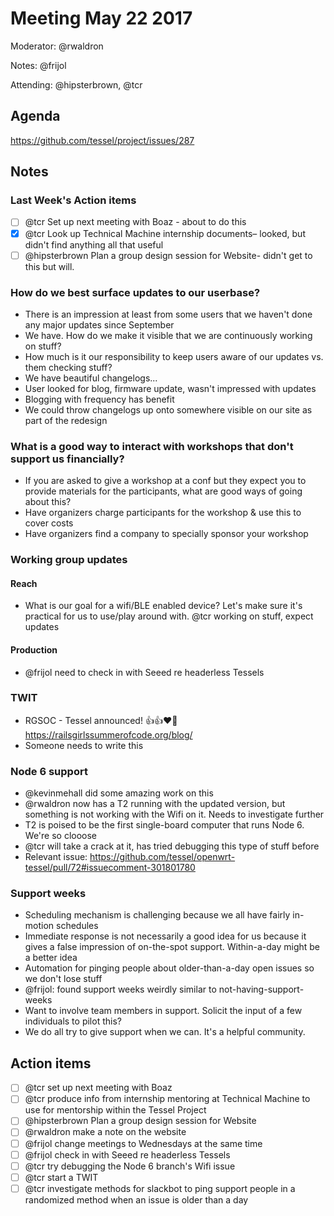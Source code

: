 # Meeting May 22 2017

Moderator: @rwaldron

Notes: @frijol

Attending: @hipsterbrown, @tcr

## Agenda

<https://github.com/tessel/project/issues/287>

## Notes

### Last Week's Action items

- [ ] @tcr Set up next meeting with Boaz - about to do this
- [x] @tcr Look up Technical Machine internship documents– looked, but didn't find anything all that useful
- [ ] @hipsterbrown Plan a group design session for Website- didn't get to this but will.

### How do we best surface updates to our userbase?

- There is an impression at least from some users that we haven't done any major updates since September
- We have. How do we make it visible that we are continuously working on stuff?
- How much is it our responsibility to keep users aware of our updates vs. them checking stuff?
- We have beautiful changelogs...
- User looked for blog, firmware update, wasn't impressed with updates
- Blogging with frequency has benefit
- We could throw changelogs up onto somewhere visible on our site as part of the redesign

### What is a good way to interact with workshops that don't support us financially?

- If you are asked to give a workshop at a conf but they expect you to provide materials for the participants, what are good ways of going about this?
- Have organizers charge participants for the workshop & use this to cover costs
- Have organizers find a company to specially sponsor your workshop

### Working group updates

#### Reach

- What is our goal for a wifi/BLE enabled device? Let's make sure it's practical for us to use/play around with. @tcr working on stuff, expect updates

#### Production

- @frijol need to check in with Seeed re headerless Tessels

### TWIT

- RGSOC - Tessel announced! :+1::+1::heart::tada: <https://railsgirlssummerofcode.org/blog/>
- Someone needs to write this

### Node 6 support

- @kevinmehall did some amazing work on this
- @rwaldron now has a T2 running with the updated version, but something is not working with the Wifi on it. Needs to investigate further
- T2 is poised to be the first single-board computer that runs Node 6\. We're so clooose
- @tcr will take a crack at it, has tried debugging this type of stuff before
- Relevant issue: <https://github.com/tessel/openwrt-tessel/pull/72#issuecomment-301801780>

### Support weeks

- Scheduling mechanism is challenging because we all have fairly in-motion schedules
- Immediate response is not necessarily a good idea for us because it gives a false impression of on-the-spot support. Within-a-day might be a better idea
- Automation for pinging people about older-than-a-day open issues so we don't lose stuff
- @frijol: found support weeks weirdly similar to not-having-support-weeks
- Want to involve team members in support. Solicit the input of a few individuals to pilot this?
- We do all try to give support when we can. It's a helpful community.

## Action items

- [ ] @tcr set up next meeting with Boaz
- [ ] @tcr produce info from internship mentoring at Technical Machine to use for mentorship within the Tessel Project
- [ ] @hipsterbrown Plan a group design session for Website
- [ ] @rwaldron make a note on the website
- [ ] @frijol change meetings to Wednesdays at the same time
- [ ] @frijol check in with Seeed re headerless Tessels
- [ ] @tcr try debugging the Node 6 branch's Wifi issue
- [ ] @tcr start a TWIT
- [ ] @tcr investigate methods for slackbot to ping support people in a randomized method when an issue is older than a day
